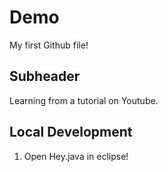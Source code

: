 # Demo

My first Github file!

## Subheader

Learning from a tutorial on Youtube.

## Local Development

1. Open Hey.java in eclipse!
